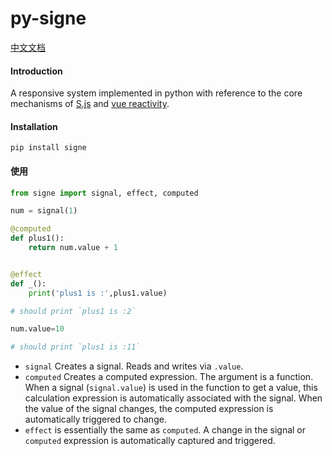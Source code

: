 # py-signe

[中文文档](./README.cn.md)


#### Introduction
A responsive system implemented in python with reference to the core mechanisms of [S.js](https://github.com/adamhaile/S) and [vue reactivity](https://github.com/vuejs/core/tree/main/packages/reactivity). 


#### Installation
```shell
pip install signe
```



#### 使用
```python
from signe import signal, effect, computed

num = signal(1)

@computed
def plus1():
    return num.value + 1


@effect
def _():
    print('plus1 is :',plus1.value)

# should print `plus1 is :2`

num.value=10

# should print `plus1 is :11`


```

- `signal` Creates a signal. Reads and writes via `.value`.
- `computed` Creates a computed expression. The argument is a function. When a signal (`signal.value`) is used in the function to get a value, this calculation expression is automatically associated with the signal. When the value of the signal changes, the computed expression is automatically triggered to change.
- `effect` is essentially the same as `computed`. A change in the signal or `computed` expression is automatically captured and triggered.
